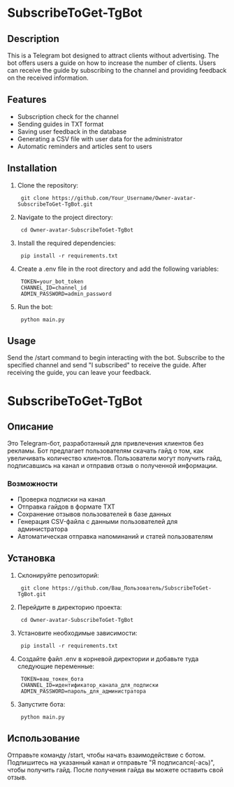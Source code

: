 # SubscribeToGet-TgBot

## Description

This is a Telegram bot designed to attract clients without advertising. The bot offers users a guide on how to increase the number of clients. Users can receive the guide by subscribing to the channel and providing feedback on the received information.

## Features

- Subscription check for the channel
- Sending guides in TXT format
- Saving user feedback in the database
- Generating a CSV file with user data for the administrator
- Automatic reminders and articles sent to users

## Installation

1. Clone the repository:

        git clone https://github.com/Your_Username/Owner-avatar-SubscribeToGet-TgBot.git

2. Navigate to the project directory:

        cd Owner-avatar-SubscribeToGet-TgBot

3. Install the required dependencies:

        pip install -r requirements.txt

4. Create a .env file in the root directory and add the following variables:

        TOKEN=your_bot_token
        CHANNEL_ID=channel_id
        ADMIN_PASSWORD=admin_password

5. Run the bot:

        python main.py

## Usage

Send the /start command to begin interacting with the bot.
Subscribe to the specified channel and send "I subscribed" to receive the guide.
After receiving the guide, you can leave your feedback.


# SubscribeToGet-TgBot

## Описание

Это Telegram-бот, разработанный для привлечения клиентов без рекламы. Бот предлагает пользователям скачать гайд о том, как увеличивать количество клиентов. Пользователи могут получить гайд, подписавшись на канал и отправив отзыв о полученной информации.

### Возможности

- Проверка подписки на канал
- Отправка гайдов в формате TXT
- Сохранение отзывов пользователей в базе данных
- Генерация CSV-файла с данными пользователей для администратора
- Автоматическая отправка напоминаний и статей пользователям

## Установка

1. Склонируйте репозиторий:

        git clone https://github.com/Ваш_Пользователь/SubscribeToGet-TgBot.git

2. Перейдите в директорию проекта:

        cd Owner-avatar-SubscribeToGet-TgBot

3. Установите необходимые зависимости:

        pip install -r requirements.txt

4. Создайте файл .env в корневой директории и добавьте туда следующие переменные:

        TOKEN=ваш_токен_бота
        CHANNEL_ID=идентификатор_канала_для_подписки
        ADMIN_PASSWORD=пароль_для_администратора

5. Запустите бота:

        python main.py

## Использование

Отправьте команду /start, чтобы начать взаимодействие с ботом.
Подпишитесь на указанный канал и отправьте "Я подписался(-ась)", чтобы получить гайд.
После получения гайда вы можете оставить свой отзыв.
